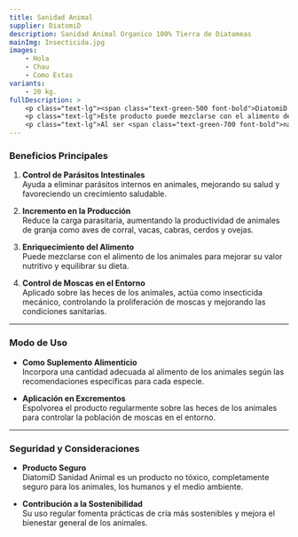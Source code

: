 ```yaml
---
title: Sanidad Animal
supplier: DiatomiD
description: Sanidad Animal Organico 100% Tierra de Diatomeas
mainImg: Insecticida.jpg
images: 
    - Hola
    - Chau
    - Como Estas
variants: 
    - 20 kg.
fullDescription: >
    <p class="text-lg"><span class="text-green-500 font-bold">DiatomiD Sanidad Animal</span> es un producto natural y ecológico elaborado a partir de tierra de diatomeas, diseñado para mejorar la salud y el bienestar de los animales de granja. Destaca por su capacidad para <span class="text-green-700 font-bold">controlar parásitos internos y externos</span>, promoviendo un ambiente más saludable y productivo.</p> 
    <p class="text-lg">Este producto puede mezclarse con el alimento de los animales, ayudando a eliminar parásitos intestinales y mejorando su nutrición. También es eficaz en el control de moscas y otros insectos en los alrededores, al aplicarse directamente sobre las heces, reduciendo la proliferación de plagas.</p> 
    <p class="text-lg">Al ser <span class="text-green-700 font-bold">natural y no tóxico</span>, es seguro para los animales, las personas y el medio ambiente. <span class="text-green-500 font-bold">DiatomiD Sanidad Animal</span> es ideal para productores que buscan una solución sostenible para el manejo de la salud animal y el control de plagas en entornos rurales.</p>    
---
```

### **Beneficios Principales**

1. **Control de Parásitos Intestinales**  
   Ayuda a eliminar parásitos internos en animales, mejorando su salud y favoreciendo un crecimiento saludable.

2. **Incremento en la Producción**  
   Reduce la carga parasitaria, aumentando la productividad de animales de granja como aves de corral, vacas, cabras, cerdos y ovejas.

3. **Enriquecimiento del Alimento**  
   Puede mezclarse con el alimento de los animales para mejorar su valor nutritivo y equilibrar su dieta.

4. **Control de Moscas en el Entorno**  
   Aplicado sobre las heces de los animales, actúa como insecticida mecánico, controlando la proliferación de moscas y mejorando las condiciones sanitarias.

---

### **Modo de Uso**

- **Como Suplemento Alimenticio**  
  Incorpora una cantidad adecuada al alimento de los animales según las recomendaciones específicas para cada especie.

- **Aplicación en Excrementos**  
  Espolvorea el producto regularmente sobre las heces de los animales para controlar la población de moscas en el entorno.

---

### **Seguridad y Consideraciones**

- **Producto Seguro**  
  DiatomiD Sanidad Animal es un producto no tóxico, completamente seguro para los animales, los humanos y el medio ambiente.

- **Contribución a la Sostenibilidad**  
  Su uso regular fomenta prácticas de cría más sostenibles y mejora el bienestar general de los animales.
